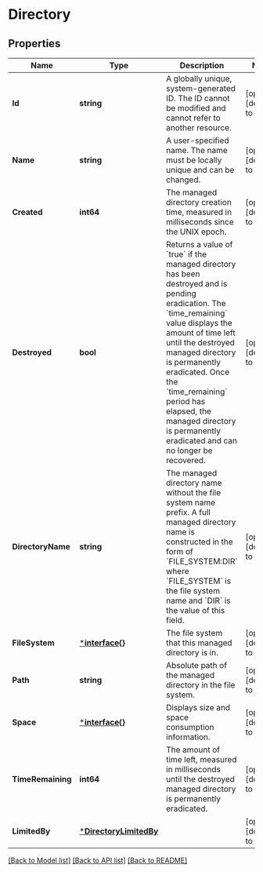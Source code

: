 # Directory

## Properties
Name | Type | Description | Notes
------------ | ------------- | ------------- | -------------
**Id** | **string** | A globally unique, system-generated ID. The ID cannot be modified and cannot refer to another resource. | [optional] [default to null]
**Name** | **string** | A user-specified name. The name must be locally unique and can be changed. | [optional] [default to null]
**Created** | **int64** | The managed directory creation time, measured in milliseconds since the UNIX epoch. | [optional] [default to null]
**Destroyed** | **bool** | Returns a value of &#x60;true&#x60; if the managed directory has been destroyed and is pending eradication. The &#x60;time_remaining&#x60; value displays the amount of time left until the destroyed managed directory is permanently eradicated. Once the &#x60;time_remaining&#x60; period has elapsed, the managed directory is permanently eradicated and can no longer be recovered. | [optional] [default to null]
**DirectoryName** | **string** | The managed directory name without the file system name prefix. A full managed directory name is constructed in the form of &#x60;FILE_SYSTEM:DIR&#x60; where &#x60;FILE_SYSTEM&#x60; is the file system name and &#x60;DIR&#x60; is the value of this field. | [optional] [default to null]
**FileSystem** | [***interface{}**](interface{}.md) | The file system that this managed directory is in. | [optional] [default to null]
**Path** | **string** | Absolute path of the managed directory in the file system. | [optional] [default to null]
**Space** | [***interface{}**](interface{}.md) | Displays size and space consumption information. | [optional] [default to null]
**TimeRemaining** | **int64** | The amount of time left, measured in milliseconds until the destroyed managed directory is permanently eradicated. | [optional] [default to null]
**LimitedBy** | [***DirectoryLimitedBy**](Directory_limited_by.md) |  | [optional] [default to null]

[[Back to Model list]](../README.md#documentation-for-models) [[Back to API list]](../README.md#documentation-for-api-endpoints) [[Back to README]](../README.md)

